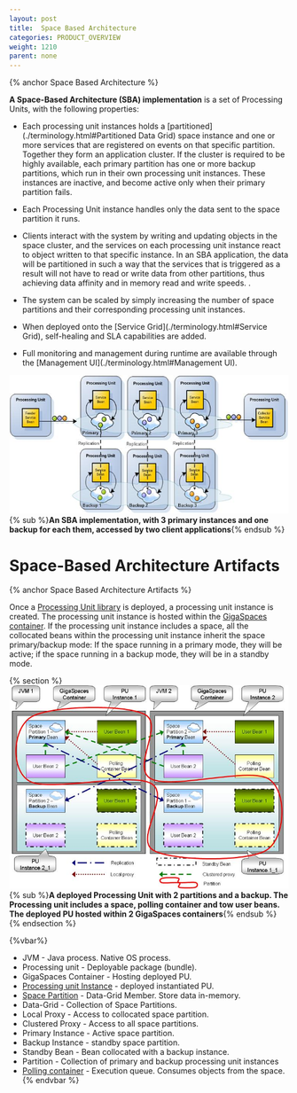 ```yaml
---
layout: post
title:  Space Based Architecture
categories: PRODUCT_OVERVIEW
weight: 1210
parent: none
---
```






{% anchor Space Based Architecture %}


**A Space-Based Architecture (SBA) implementation** is a set of Processing Units, with the following properties:

- Each processing unit instances holds a [partitioned](./terminology.html#Partitioned Data Grid) space instance and one or more services that are registered on events on that specific partition. Together they form an application cluster. If the cluster is required to be highly available, each primary partition has one or more backup partitions, which run in their own processing unit instances. These instances are inactive, and become active only when their primary partition fails.

- Each Processing Unit instance handles only the data sent to the space partition it runs.

- Clients interact with the system by writing and updating objects in the space cluster, and the services on each processing unit instance react to object written to that specific instance. In an SBA application, the data will be partitioned in such a way that the services that is triggered as a result will not have to read or write data from other partitions, thus achieving data affinity and in memory read and write speeds. .

- The system can be scaled by simply increasing the number of space partitions and their corresponding processing unit instances.

- When deployed onto the [Service Grid](./terminology.html#Service Grid), self-healing and SLA capabilities are added.

- Full monitoring and management during runtime are available through the [Management UI](./terminology.html#Management UI).


![sba_with_backup.jpg](/attachment_files/sba_with_backup.jpg)
{% sub %}**An SBA implementation, with 3 primary instances and one backup for each them, accessed by two client applications**{% endsub %}





# Space-Based Architecture Artifacts

{% anchor Space Based Architecture Artifacts %}

Once a [Processing Unit library]({%latestjavaurl%}/the-processing-unit-structure-and-configuration.html) is deployed, a processing unit instance is created. The processing unit instance is hosted within the [GigaSpaces container](./service-grid.html#gsc). If the processing unit instance includes a space, all the collocated beans within the processing unit instance inherit the space primary/backup mode: If the space running in a primary mode, they will be active; if the space running in a backup mode, they will be in a standby mode.

{% section %}
![term_sba_artifacts.jpg](/attachment_files/term_sba_artifacts.jpg)
{% sub %}**A deployed Processing Unit with 2 partitions and a backup. The Processing unit includes a space, polling container and tow user beans. The deployed PU hosted within 2 GigaSpaces containers**{% endsub %}
{% endsection %}

{%vbar%}
- JVM - Java process. Native OS process.
- Processing unit - Deployable package (bundle).
- GigaSpaces Container - Hosting deployed PU.
- [Processing unit Instance]({%latestjavaurl%}/the-processing-unit-overview.html) - deployed instantiated PU.
- [Space Partition](./terminology.html) - Data-Grid Member. Store data in-memory.
- Data-Grid - Collection of Space Partitions.
- Local Proxy - Access to collocated space partition.
- Clustered Proxy - Access to all space partitions.
- Primary Instance - Active space partition.
- Backup Instance - standby space partition.
- Standby Bean - Bean collocated with a backup instance.
- Partition - Collection of primary and backup processing unit instances
- [Polling container]({%latestjavaurl%}/polling-container.html) - Execution queue. Consumes objects from the space.
{% endvbar %}

